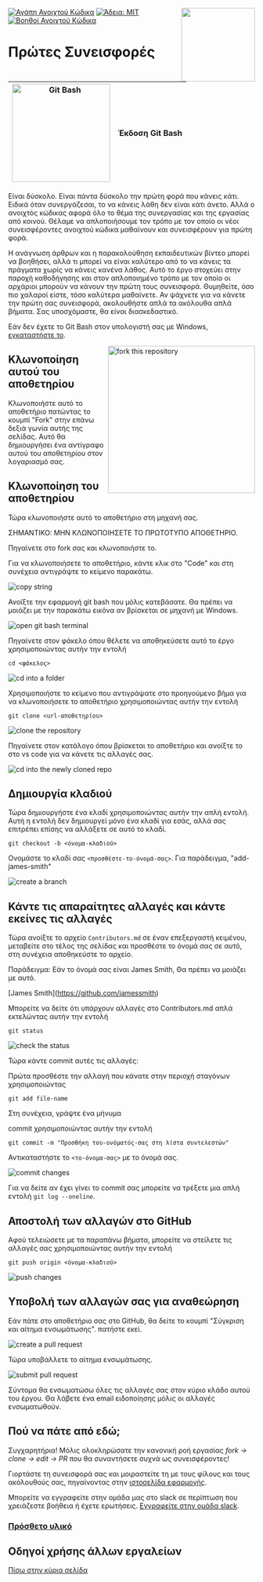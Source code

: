 [![Αγάπη Ανοιχτού Κώδικα](https://badges.frapsoft.com/os/v1/open-source.svg?v=103)](https://github.com/ellerbrock/open-source-badges/)
[<img align="right" width="150" src="https://firstcontributions.github.io/assets/gui-tool-tutorials/github-desktop-old-version-tutorial/join-slack-team.png">](https://join.slack.com/t/firstcontributors/shared_invite/zt-1hg51qkgm-Xc7HxhsiPYNN3ofX2_I8FA)
[![Άδεια: MIT](https://img.shields.io/badge/Άδεια-MIT-green.svg)](https://opensource.org/licenses/MIT)
[![Βοηθοί Ανοιχτού Κώδικα](https://www.codetriage.com/roshanjossey/first-contributions/badges/users.svg)](https://www.codetriage.com/roshanjossey/first-contributions)

# Πρώτες Συνεισφορές

| <img alt="Git Bash" src="https://cdn.icon-icons.com/icons2/2699/PNG/512/git_scm_logo_icon_170096.png" width="200"> | Έκδοση Git Bash |
| ------------------------------------------------------------------------------------------------------------------ | ---------------- |

Είναι δύσκολο. Είναι πάντα δύσκολο την πρώτη φορά που κάνεις κάτι. Ειδικά όταν συνεργάζεσαι, το να κάνεις λάθη δεν είναι κάτι άνετο. Αλλά ο ανοιχτός κώδικας αφορά όλο το θέμα της συνεργασίας και της εργασίας από κοινού. Θέλαμε να απλοποιήσουμε τον τρόπο με τον οποίο οι νέοι συνεισφέροντες ανοιχτού κώδικα μαθαίνουν και συνεισφέρουν για πρώτη φορά.

Η ανάγνωση άρθρων και η παρακολούθηση εκπαιδευτικών βίντεο μπορεί να βοηθήσει, αλλά τι μπορεί να είναι καλύτερο από το να κάνεις τα πράγματα χωρίς να κάνεις κανένα λάθος. Αυτό το έργο στοχεύει στην παροχή καθοδήγησης και στον απλοποιημένο τρόπο με τον οποίο οι αρχάριοι μπορούν να κάνουν την πρώτη τους συνεισφορά. Θυμηθείτε, όσο πιο χαλαροί είστε, τόσο καλύτερα μαθαίνετε. Αν ψάχνετε για να κάνετε την πρώτη σας συνεισφορά, ακολουθήστε απλά τα ακόλουθα απλά βήματα. Σας υποσχόμαστε, θα είναι διασκεδαστικό.

Εάν δεν έχετε το Git Bash στον υπολογιστή σας με Windows, [εγκαταστήστε το](https://git-scm.com/download/win).

<img align="right" width="300" src="https://firstcontributions.github.io/assets/gui-tool-tutorials/github-desktop-tutorial/fork.png" alt="fork this repository" />

## Κλωνοποίηση αυτού του αποθετηρίου

Κλωνοποιήστε αυτό το αποθετήριο πατώντας το κουμπί "Fork" στην επάνω δεξιά γωνία αυτής της σελίδας.
Αυτό θα δημιουργήσει ένα αντίγραφο αυτού του αποθετηρίου στον λογαριασμό σας.

## Κλωνοποίηση του αποθετηρίου

Τώρα κλωνοποιήστε αυτό το αποθετήριο στη μηχανή σας.

ΣΗΜΑΝΤΙΚΟ: ΜΗΝ ΚΛΩΝΟΠΟΙΗΣΕΤΕ ΤΟ ΠΡΩΤΟΤΥΠΟ ΑΠΟΘΕΤΗΡΙΟ.

 Πηγαίνετε στο fork σας και κλωνοποιήστε το.

Για να κλωνοποιήσετε το αποθετήριο, κάντε κλικ στο "Code" και στη συνέχεια αντιγράψτε το κείμενο παρακάτω.

<img src="https://firstcontributions.github.io/assets/cli-tool-tutorials/git-bash-windows-tutorial/gb-clone-1.png" alt="copy string" />

Ανοίξτε την εφαρμογή git bash που μόλις κατεβάσατε. Θα πρέπει να μοιάζει με την παρακάτω εικόνα αν βρίσκεται σε μηχανή με Windows.

<img src="https://firstcontributions.github.io/assets/cli-tool-tutorials/git-bash-windows-tutorial/gb-terminal-1.png" alt="open git bash terminal" />

Πηγαίνετε στον φάκελο όπου θέλετε να αποθηκεύσετε αυτό το έργο χρησιμοποιώντας αυτήν την εντολή

`cd <φάκελος>`

<img src="https://firstcontributions.github.io/assets/cli-tool-tutorials/git-bash-windows-tutorial/gb-terminal-2.png" alt="cd into a folder" />

Χρησιμοποιήστε το κείμενο που αντιγράψατε στο προηγούμενο βήμα για να κλωνοποιήσετε το αποθετήριο χρησιμοποιώντας αυτήν την εντολή

`git clone <url-αποθετηρίου>`

<img src="https://firstcontributions.github.io/assets/cli-tool-tutorials/git-bash-windows-tutorial/gb-clone-2.png" alt="clone the repository" />

Πηγαίνετε στον κατάλογο όπου βρίσκεται το αποθετήριο και ανοίξτε το στο vs code για να κάνετε τις αλλαγές σας.

<img src="https://firstcontributions.github.io/assets/cli-tool-tutorials/git-bash-windows-tutorial/gb-terminal-3.png" alt="cd into the newly cloned repo" />

## Δημιουργία κλαδιού

Τώρα δημιουργήστε ένα κλαδί χρησιμοποιώντας αυτήν την απλή εντολή. Αυτή η εντολή δεν δημιουργεί μόνο ένα κλαδί για εσάς, αλλά σας επιτρέπει επίσης να αλλάξετε σε αυτό το κλαδί.

```
git checkout -b <όνομα-κλαδιού>
```

Ονομάστε το κλαδί σας `<προσθέστε-το-όνομά-σας>`. Για παράδειγμα, "add-james-smith"

<img src="https://firstcontributions.github.io/assets/cli-tool-tutorials/git-bash-windows-tutorial/gb-branch.png" alt="create a branch" />

## Κάντε τις απαραίτητες αλλαγές και κάντε εκείνες τις αλλαγές

Τώρα ανοίξτε το αρχείο `Contributors.md` σε έναν επεξεργαστή κειμένου, μεταβείτε στο τέλος της σελίδας και προσθέστε το όνομά σας σε αυτό, στη συνέχεια αποθηκεύστε το αρχείο.

Παράδειγμα: Εάν το όνομά σας είναι James Smith, Θα πρέπει να μοιάζει με αυτό.

\[James Smith](https://github.com/jamessmith)

Μπορείτε να δείτε ότι υπάρχουν αλλαγές στο Contributors.md απλά εκτελώντας αυτήν την εντολή

`git status`

<img src="https://firstcontributions.github.io/assets/cli-tool-tutorials/git-bash-windows-tutorial/gb-status.png" alt="check the status" />

Τώρα κάντε commit αυτές τις αλλαγές:

Πρώτα προσθέστε την αλλαγή που κάνατε στην περιοχή σταγόνων χρησιμοποιώντας

`git add file-name`

Στη συνέχεια, γράψτε ένα μήνυμα

 commit χρησιμοποιώντας αυτήν την εντολή

`git commit -m "Προσθήκη του-ονόματός-σας στη λίστα συντελεστών"`

Αντικαταστήστε το `<το-όνομα-σας>` με το όνομά σας.

<img src="https://firstcontributions.github.io/assets/cli-tool-tutorials/git-bash-windows-tutorial/gb-commit.png" alt="commit changes" />

Για να δείτε αν έχει γίνει το commit σας μπορείτε να τρέξετε μια απλή εντολή `git log --oneline`.

## Αποστολή των αλλαγών στο GitHub

Αφού τελειώσετε με τα παραπάνω βήματα, μπορείτε να στείλετε τις αλλαγές σας χρησιμοποιώντας αυτήν την εντολή

`git push origin <όνομα-κλαδιού>`

<img src="https://firstcontributions.github.io/assets/cli-tool-tutorials/git-bash-windows-tutorial/gb-push.png" alt="push changes" />

## Υποβολή των αλλαγών σας για αναθεώρηση

Εάν πάτε στο αποθετήριο σας στο GitHub, θα δείτε το κουμπί "Σύγκριση και αίτημα ενσωμάτωσης". πατήστε εκεί.

<img src="https://firstcontributions.github.io/assets/gui-tool-tutorials/github-desktop-tutorial/compare-and-pull.png" alt="create a pull request" />

Τώρα υποβάλλετε το αίτημα ενσωμάτωσης.

<img src="https://firstcontributions.github.io/assets/gui-tool-tutorials/github-desktop-tutorial/submit-pull-request.png" alt="submit pull request" />

Σύντομα θα ενσωματώσω όλες τις αλλαγές σας στον κύριο κλάδο αυτού του έργου. Θα λάβετε ένα email ειδοποίησης μόλις οι αλλαγές ενσωματωθούν.

## Πού να πάτε από εδώ;

Συγχαρητήρια! Μόλις ολοκληρώσατε την κανονική ροή εργασίας _fork -> clone -> edit -> PR_ που θα συναντήσετε συχνά ως συνεισφέροντες!

Γιορτάστε τη συνεισφορά σας και μοιραστείτε τη με τους φίλους και τους ακόλουθούς σας, πηγαίνοντας στην [ιστοσελίδα εφαρμογής](https://firstcontributions.github.io#social-share).

Μπορείτε να εγγραφείτε στην ομάδα μας στο slack σε περίπτωση που χρειάζεστε βοήθεια ή έχετε ερωτήσεις. [Εγγραφείτε στην ομάδα slack](https://join.slack.com/t/firstcontributors/shared_invite/zt-1hg51qkgm-Xc7HxhsiPYNN3ofX2_I8FA).

### [Πρόσθετο υλικό](../additional-material/git_workflow_scenarios/additional-material.md)

## Οδηγοί χρήσης άλλων εργαλείων

[Πίσω στην κύρια σελίδα](https://github.com/firstcontributions/first-contributions/blob/main/translations/README.gr.md#%CE%B5%CE%BA%CF%80%CE%B1%CE%B9%CE%B4%CE%B5%CF%85%CF%84%CE%B9%CE%BA%CF%8C-%CF%85%CE%BB%CE%B9%CE%BA%CF%8C-%CF%87%CF%81%CE%AE%CF%83%CE%B7%CF%82-%CE%AC%CE%BB%CE%BB%CF%89%CE%BD-%CE%B5%CF%81%CE%B3%CE%B1%CE%BB%CE%B5%CE%AF%CF%89%CE%BD)
